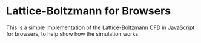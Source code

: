 # Lattice-Boltzmann for Browsers

This is a simple implementation of the Lattice-Boltzmann CFD  in JavaScript for browsers, to help show how the simulation works.